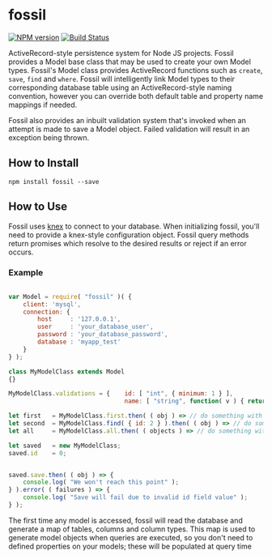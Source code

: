 # fossil

[![NPM version](https://badge.fury.io/js/fossil.svg)](http://badge.fury.io/js/fossil)
[![Build Status](https://travis-ci.org/wrren/fossil.svg)](https://travis-ci.org/wrren/fossil)

ActiveRecord-style persistence system for Node JS projects. Fossil provides a Model base class that may be
used to create your own Model types. Fossil's Model class provides ActiveRecord functions such as ```create```,
```save```, ```find``` and ```where```. Fossil will intelligently link Model types to their corresponding database
table using an ActiveRecord-style naming convention, however you can override both default table and property name
mappings if needed.

Fossil also provides an inbuilt validation system that's invoked when an attempt is made to save a Model object. 
Failed validation will result in an exception being thrown.

## How to Install

```npm install fossil --save```

## How to Use

Fossil uses [knex](http://knexjs.org) to connect to your database. When initializing fossil, you'll need to provide
a knex-style configuration object. Fossil query methods return promises which resolve to the desired results 
or reject if an error occurs.

### Example

```js

var Model = require( "fossil" )( {
    client: 'mysql',
    connection: {
        host     : '127.0.0.1',
        user     : 'your_database_user',
        password : 'your_database_password',
        database : 'myapp_test'
    }
} );

class MyModelClass extends Model
{}

MyModelClass.validations = {    id: [ "int", { minimum: 1 } ],
                                name: [ "string", function( v ) { return v[0] == "."; }, { length: { maximum: 50 } ] };

let first   = MyModelClass.first.then( ( obj ) => // do something with retrieved object );
let second  = MyModelClass.find( { id: 2 } ).then( ( obj ) => // do something with retrieved object );
let all     = MyModelClass.all.then( ( objects ) => // do something with retrieved objects );

let saved   = new MyModelClass;
saved.id    = 0;


saved.save.then( ( obj ) => {
    console.log( "We won't reach this point" );
} ).error( ( failures ) => {
    console.log( "Save will fail due to invalid id field value" );
} );

```

The first time any model is accessed, fossil will read the database and generate a map of tables, columns and column
types. This map is used to generate model objects when queries are executed, so you don't need to defined properties
on your models; these will be populated at query time
